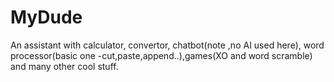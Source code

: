 # MyDude
An assistant with calculator, convertor, chatbot(note ,no AI used here), word processor(basic one -cut,paste,append..),games(XO and word scramble) and many other cool stuff.

